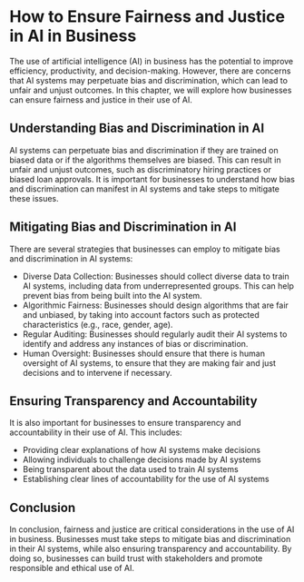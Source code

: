 How to Ensure Fairness and Justice in AI in Business
=======================================================================================================

The use of artificial intelligence (AI) in business has the potential to improve efficiency, productivity, and decision-making. However, there are concerns that AI systems may perpetuate bias and discrimination, which can lead to unfair and unjust outcomes. In this chapter, we will explore how businesses can ensure fairness and justice in their use of AI.

Understanding Bias and Discrimination in AI
-------------------------------------------

AI systems can perpetuate bias and discrimination if they are trained on biased data or if the algorithms themselves are biased. This can result in unfair and unjust outcomes, such as discriminatory hiring practices or biased loan approvals. It is important for businesses to understand how bias and discrimination can manifest in AI systems and take steps to mitigate these issues.

Mitigating Bias and Discrimination in AI
----------------------------------------

There are several strategies that businesses can employ to mitigate bias and discrimination in AI systems:

* Diverse Data Collection: Businesses should collect diverse data to train AI systems, including data from underrepresented groups. This can help prevent bias from being built into the AI system.
* Algorithmic Fairness: Businesses should design algorithms that are fair and unbiased, by taking into account factors such as protected characteristics (e.g., race, gender, age).
* Regular Auditing: Businesses should regularly audit their AI systems to identify and address any instances of bias or discrimination.
* Human Oversight: Businesses should ensure that there is human oversight of AI systems, to ensure that they are making fair and just decisions and to intervene if necessary.

Ensuring Transparency and Accountability
----------------------------------------

It is also important for businesses to ensure transparency and accountability in their use of AI. This includes:

* Providing clear explanations of how AI systems make decisions
* Allowing individuals to challenge decisions made by AI systems
* Being transparent about the data used to train AI systems
* Establishing clear lines of accountability for the use of AI systems

Conclusion
----------

In conclusion, fairness and justice are critical considerations in the use of AI in business. Businesses must take steps to mitigate bias and discrimination in their AI systems, while also ensuring transparency and accountability. By doing so, businesses can build trust with stakeholders and promote responsible and ethical use of AI.
